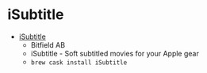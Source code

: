 # iSubtitle
- [iSubtitle](https://www.bitfield.se/isubtitle/)
  -  Bitfield AB
  - iSubtitle - Soft subtitled movies for your Apple gear
  - `brew cask install iSubtitle`
